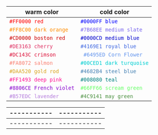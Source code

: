 | warm color  | cold color |
| ----------- | ----------- |
| <code style="color : #FF0000">#FF0000 red</code> | <code style="color : #0000FF">#0000FF blue</code> | // pair
| <code style="color : #FF8C00">#FF8C00 dark orange</code> | <code style="color : #7B68EE">#7B68EE medium slate</code> | // pair
| <code style="color : #CD0000">#CD0000 boston red</code> | <code style="color : #0000CD">#0000CD medium blue</code> | // pair
| <code style="color : #DE3163">#DE3163 cherry</code> | <code style="color : #4169E1">#4169E1 royal blue</code>   | // pair 
| <code style="color : #DC143C">#DC143C crimson</code> | <code style="color :  	#6495ED"> #6495ED Corn Flower</code>  | // pair 
| <code style="color : #FA8072">#FA8072 salmon</code> | <code style="color : #00CED1">#00CED1 dark turquoise</code> | // pair 
| <code style="color : #DAA520">#DAA520 gold rod</code> | <code style="color : #4682B4">#4682B4 steel blue </code> | // pair    
| <code style="color : #FF1493">#FF1493 deep pink</code> | <code style="color : #008080">#008080 teal </code> | // pair  (127,0,127) and teal
| <code style="color : #8806CE">#8806CE French violet</code> | <code style="color : #66FF66">#66FF66 scream green </code> | // pair 
| <code style="color : #B57EDC">#B57EDC lavender</code> | <code style="color : #4C9141">#4C9141 may green </code> | // pair 

| ----------- | ----------- |
| ----------- | ----------- |
| ----------- | ----------- |
 


 
